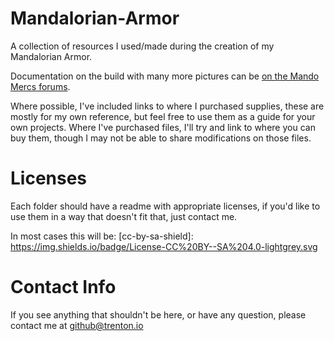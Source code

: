 # Mandalorian-Armor
A collection of resources I used/made during the creation of my Mandalorian Armor.

Documentation on the build with many more pictures can be [on the Mando Mercs forums](https://mandalorianmercs.org/forum/index.php?topic=201635.0).

Where possible, I've included links to where I purchased supplies, these are mostly for my own reference, but feel free to use them as a guide for your own projects. Where I've purchased files, I'll try and link to where you can buy them, though I may not be able to share modifications on those files.

# Licenses
Each folder should have a readme with appropriate licenses, if you'd like to use them in a way that doesn't fit that, just contact me.

In most cases this will be:
[cc-by-sa-shield]: https://img.shields.io/badge/License-CC%20BY--SA%204.0-lightgrey.svg



# Contact Info
If you see anything that shouldn't be here, or have any question, please contact me at github@trenton.io

